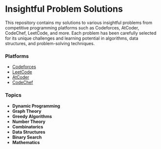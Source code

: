 # Insightful Problem Solutions

This repository contains my solutions to various insightful problems from competitive programming platforms such as Codeforces, AtCoder, CodeChef, LeetCode, and more. Each problem has been carefully selected for its unique challenges and learning potential in algorithms, data structures, and problem-solving techniques.

### Platforms
- [Codeforces](https://codeforces.com/)
- [LeetCode](https://leetcode.com/)
- [AtCoder](https://atcoder.jp/)
- [CodeChef](https://www.codechef.com/)
  
### Topics
- **Dynamic Programming**
- **Graph Theory**
- **Greedy Algorithms**
- **Number Theory**
- **Combinatorics**
- **Data Structures**
- **Binary Search**
- **Mathematics**

